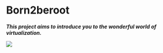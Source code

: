 # Born2beroot
***This project aims to introduce you to the wonderful world of virtualization.***


<img align="center" src="https://w.wallhaven.cc/full/57/wallhaven-57joz1.png" />
